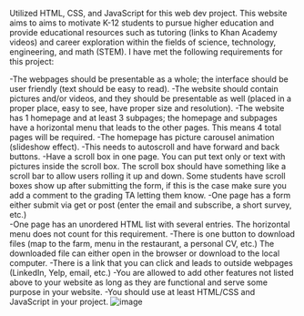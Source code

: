 Utilized HTML, CSS, and JavaScript for this web dev project. 
This website aims to aims to motivate K-12 students to pursue higher education and provide educational resources 
such as tutoring (links to Khan Academy videos) and career exploration within the fields of science, technology, engineering, and math (STEM). 
I have met the following requirements for this project:

-The webpages should be presentable as a whole; the interface should be user friendly (text should be easy to read).
-The website should contain pictures and/or videos, and they should be presentable as well (placed in a proper place, easy to see, have proper size and resolution).
-The website has 1 homepage and at least 3 subpages; the homepage and subpages have a horizontal menu that leads to the other pages. This means 4 total pages will be required.
-The homepage has picture carousel animation (slideshow effect).
-This needs to autoscroll and have forward and back buttons.
-Have a scroll box in one page. You can put text only or text with pictures inside the scroll box.  The scroll box should have something like a scroll bar to allow users rolling it up and down. Some students have scroll boxes show up after submitting the form, if this is the case make sure you add a comment to the grading TA letting them know.
-One page has a form either submit via get or post (enter the email and subscribe, a short survey, etc.)  
-One page has an unordered HTML list with several entries. The horizontal menu does not count for this requirement.
-There is one button to download files (map to the farm, menu in the restaurant, a personal CV, etc.) The downloaded file can either open in the browser or download to the local computer.
-There is a link that you can click and leads to outside webpages (LinkedIn, Yelp, email, etc.)
-You are allowed to add other features not listed above to your website as long as they are functional and serve some purpose in your website.
-You should use at least HTML/CSS and JavaScript in your project.
![image](https://user-images.githubusercontent.com/88124428/127430294-54f36bf6-2e29-4617-9103-99172d971b0c.png)
